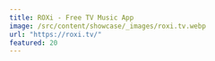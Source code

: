 ```yaml
---
title: ROXi - Free TV Music App
image: /src/content/showcase/_images/roxi.tv.webp
url: "https://roxi.tv/"
featured: 20
---
```

